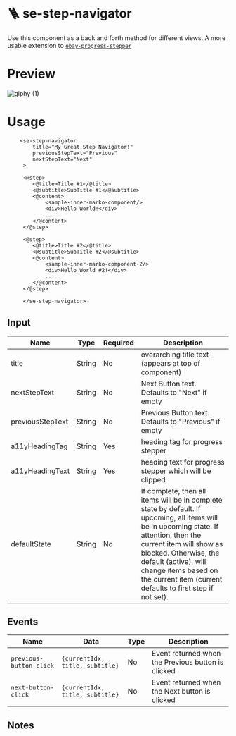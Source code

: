 # 🪜 se-step-navigator

Use this component as a back and forth method for different views. A more usable extension to [`ebay-progress-stepper`](https://github.com/eBay/ebayui-core/tree/master/src/components/ebay-progress-stepper)

# Preview

![giphy (1)](https://media.github.corp.ebay.com/user/6936/files/3e64669c-4886-44ea-acd9-c5fb073de690)


# Usage

```marko
    <se-step-navigator
    	title="My Great Step Navigator!"
        previousStepText="Previous"
        nextStepText="Next"
 	 >
 	 
 	 <@step>
 	 	<@title>Title #1</@title>
 	 	<@subtitle>SubTitle #1</@subtitle>
 	 	<@content>
 	 		<sample-inner-marko-component/>
 	 		<div>Hello World!</div>
 	 		...
 	 	</@content>
 	 </@step>
 	 
 	 <@step>
 	 	<@title>Title #2</@title>
 	 	<@subtitle>SubTitle #2</@subtitle>
 	 	<@content>
 	 		<sample-inner-marko-component-2/>
 	 		<div>Hello World #2!</div>
 	 		...
 	 	</@content>
 	 </@step>

 	 </se-step-navigator>
```

## Input

| Name              | Type           | Required | Description
| ---               | ---            | ---      | ---
| title             | String       | No |  overarching title text (appears at top of component)
| nextStepText             | String       | No |  Next Button text. Defaults to "Next" if empty
| previousStepText             | String       | No |  Previous Button text. Defaults to "Previous" if empty
| a11yHeadingTag             | String       | Yes |  heading tag for progress stepper
| a11yHeadingText             | String       | Yes |heading text for progress stepper which will be clipped
| defaultState					|String  	| No| If complete, then all items will be in complete state by default. If upcoming, all items will be in upcoming state. If attention, then the current item will show as blocked. Otherwise, the default (active), will change items based on the current item (current defaults to first step if not set).




## Events

| Name               | Data  | Type     | Description
| ---                | ---   | ---      | ---
| `previous-button-click`  | `{currentIdx, title, subtitle}`  | No | Event returned when the Previous button is clicked
| `next-button-click`  | `{currentIdx, title, subtitle}`  | No | Event returned when the Next button is clicked

## Notes
